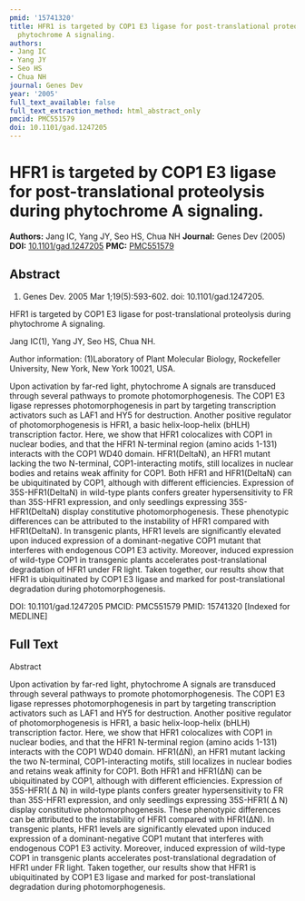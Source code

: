 ```yaml
---
pmid: '15741320'
title: HFR1 is targeted by COP1 E3 ligase for post-translational proteolysis during
  phytochrome A signaling.
authors:
- Jang IC
- Yang JY
- Seo HS
- Chua NH
journal: Genes Dev
year: '2005'
full_text_available: false
full_text_extraction_method: html_abstract_only
pmcid: PMC551579
doi: 10.1101/gad.1247205
---
```


# HFR1 is targeted by COP1 E3 ligase for post-translational proteolysis during phytochrome A signaling.
**Authors:** Jang IC, Yang JY, Seo HS, Chua NH
**Journal:** Genes Dev (2005)
**DOI:** [10.1101/gad.1247205](https://doi.org/10.1101/gad.1247205)
**PMC:** [PMC551579](https://www.ncbi.nlm.nih.gov/pmc/articles/PMC551579/)

## Abstract

1. Genes Dev. 2005 Mar 1;19(5):593-602. doi: 10.1101/gad.1247205.

HFR1 is targeted by COP1 E3 ligase for post-translational proteolysis during 
phytochrome A signaling.

Jang IC(1), Yang JY, Seo HS, Chua NH.

Author information:
(1)Laboratory of Plant Molecular Biology, Rockefeller University, New York, New 
York 10021, USA.

Upon activation by far-red light, phytochrome A signals are transduced through 
several pathways to promote photomorphogenesis. The COP1 E3 ligase represses 
photomorphogenesis in part by targeting transcription activators such as LAF1 
and HY5 for destruction. Another positive regulator of photomorphogenesis is 
HFR1, a basic helix-loop-helix (bHLH) transcription factor. Here, we show that 
HFR1 colocalizes with COP1 in nuclear bodies, and that the HFR1 N-terminal 
region (amino acids 1-131) interacts with the COP1 WD40 domain. HFR1(DeltaN), an 
HFR1 mutant lacking the two N-terminal, COP1-interacting motifs, still localizes 
in nuclear bodies and retains weak affinity for COP1. Both HFR1 and HFR1(DeltaN) 
can be ubiquitinated by COP1, although with different efficiencies. Expression 
of 35S-HFR1(DeltaN) in wild-type plants confers greater hypersensitivity to FR 
than 35S-HFR1 expression, and only seedlings expressing 35S-HFR1(DeltaN) display 
constitutive photomorphogenesis. These phenotypic differences can be attributed 
to the instability of HFR1 compared with HFR1(DeltaN). In transgenic plants, 
HFR1 levels are significantly elevated upon induced expression of a 
dominant-negative COP1 mutant that interferes with endogenous COP1 E3 activity. 
Moreover, induced expression of wild-type COP1 in transgenic plants accelerates 
post-translational degradation of HFR1 under FR light. Taken together, our 
results show that HFR1 is ubiquitinated by COP1 E3 ligase and marked for 
post-translational degradation during photomorphogenesis.

DOI: 10.1101/gad.1247205
PMCID: PMC551579
PMID: 15741320 [Indexed for MEDLINE]

## Full Text

Abstract

Upon activation by far-red light, phytochrome A signals are transduced through several pathways to promote photomorphogenesis. The COP1 E3 ligase represses photomorphogenesis in part by targeting transcription activators such as LAF1 and HY5 for destruction. Another positive regulator of photomorphogenesis is HFR1, a basic helix-loop-helix (bHLH) transcription factor. Here, we show that HFR1 colocalizes with COP1 in nuclear bodies, and that the HFR1 N-terminal region (amino acids 1-131) interacts with the COP1 WD40 domain. HFR1(ΔN), an HFR1 mutant lacking the two N-terminal, COP1-interacting motifs, still localizes in nuclear bodies and retains weak affinity for COP1. Both HFR1 and HFR1(ΔN) can be ubiquitinated by COP1, although with different efficiencies. Expression of 35S-HFR1( Δ N) in wild-type plants confers greater hypersensitivity to FR than 35S-HFR1 expression, and only seedlings expressing 35S-HFR1( Δ N) display constitutive photomorphogenesis. These phenotypic differences can be attributed to the instability of HFR1 compared with HFR1(ΔN). In transgenic plants, HFR1 levels are significantly elevated upon induced expression of a dominant-negative COP1 mutant that interferes with endogenous COP1 E3 activity. Moreover, induced expression of wild-type COP1 in transgenic plants accelerates post-translational degradation of HFR1 under FR light. Taken together, our results show that HFR1 is ubiquitinated by COP1 E3 ligase and marked for post-translational degradation during photomorphogenesis.
